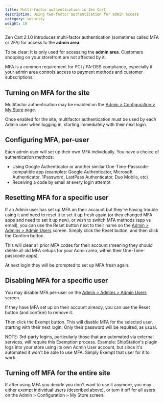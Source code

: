 ```yaml
---
title: Multi-factor authentication in Zen Cart 
description: Using two-factor authentication for admin access 
category: security
weight: 10
---
```


Zen Cart 2.1.0 introduces multi-factor authentication (sometimes called MFA or 2FA) for access to the **admin area**.

To be clear: It is only used for accessing the **admin area**. 
Customers shopping on your storefront are not affected by it.

MFA is a common requirement for PCI / PA-DSS compliance, especially if your admin area controls access to payment methods and customer subscriptions.

## Turning on MFA for the site
Multifactor authentication may be enabled on the [Admin > Configuration > My Store](/user/admin_pages/configuration/configuration_mystore/) page. 

Once enabled for the site, multifactor authentication must be used by each Admin user when logging in, starting immediately with their next login.

## Configuring MFA, per-user
Each admin user will set up their own MFA individually. You have a choice of authentication methods: 

- Using Google Authenticator or another similar One-Time-Passcode-compatible app (examples: Google Authenticator, Microsoft Authenticator, 1Password, LastPass Authenticator, Duo Mobile, etc)
- Receiving a code by email at every login attempt

## Resetting MFA for a specific user
If an Admin user has set up MFA on their account but they're having trouble using it and need to reset it to set it up fresh again (or they changed MFA apps and need to set it up new), or wish to switch MFA methods (app vs email), you can use the Reset button next to their name on the [Admin > Admins > Admin Users](/user/admin_pages/admins/admin_users/) screen.
Simply click the Reset button, and then click the Confirm button.

This will clear all prior MFA codes for their account (meaning they should delete all old MFA setups for your Admin area, within their One-Time-passcode apps).

At next login they will be prompted to set up MFA fresh again.

## Disabling MFA for a specific user
You may disable MFA per-user on the [Admin > Admins > Admin Users](/user/admin_pages/admins/admin_users/) screen.  

If they have MFA set up on their account already, you can use the Reset button (and confirm) to remove it. 

Then click the Exempt button.  This will disable MFA for the selected user, starting with their next login. Only their password will be required, as usual.

NOTE: 3rd-party logins, particularly those that are automated via external services, will require this Exemption process. 
Example: ShipStation's plugin logs into your store using its own Admin User account, but since it's automated it won't be able to use MFA. Simply Exempt that user for it to work.


## Turning off MFA for the entire site
If after using MFA you decide you don't want to use it anymore, you may either exempt individual users (described above), or turn it off for all users on the Admin > Configuration > My Store screen.

